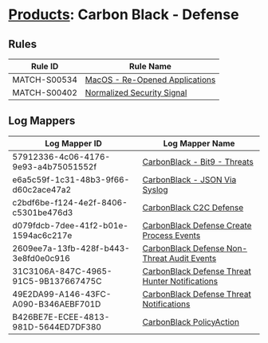 # [Products](README.md): Carbon Black - Defense

## Rules

|Rule ID|Rule Name|
|----|----|
|MATCH-S00534|[MacOS - Re-Opened Applications](../rules/MATCH-S00534.md)|
|MATCH-S00402|[Normalized Security Signal](../rules/MATCH-S00402.md)|


## Log Mappers

|Log Mapper ID|Log Mapper Name|
|----|----|
|57912336-4c06-4176-9e93-a4b75051552f|[CarbonBlack - Bit9 - Threats](../mappings/57912336-4c06-4176-9e93-a4b75051552f.md)|
|e6a5c59f-1c31-48b3-9f66-d60c2ace47a2|[CarbonBlack - JSON Via Syslog](../mappings/e6a5c59f-1c31-48b3-9f66-d60c2ace47a2.md)|
|c2bdf6be-f124-4e2f-8406-c5301be476d3|[CarbonBlack C2C Defense](../mappings/c2bdf6be-f124-4e2f-8406-c5301be476d3.md)|
|d079fdcb-7dee-41f2-b01e-1594ac6c217e|[CarbonBlack Defense Create Process Events](../mappings/d079fdcb-7dee-41f2-b01e-1594ac6c217e.md)|
|2609ee7a-13fb-428f-b443-3e8fd0e0c916|[CarbonBlack Defense Non-Threat Audit Events](../mappings/2609ee7a-13fb-428f-b443-3e8fd0e0c916.md)|
|31C3106A-847C-4965-91C5-9B137667475C|[CarbonBlack Defense Threat Hunter Notifications](../mappings/31C3106A-847C-4965-91C5-9B137667475C.md)|
|49E2DA99-A146-43FC-A090-B346AEBF701D|[CarbonBlack Defense Threat Notifications](../mappings/49E2DA99-A146-43FC-A090-B346AEBF701D.md)|
|B426BE7E-ECEE-4813-981D-5644ED7DF380|[CarbonBlack PolicyAction](../mappings/B426BE7E-ECEE-4813-981D-5644ED7DF380.md)|


